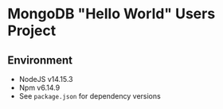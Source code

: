 # MongoDB "Hello World" Users Project

## Environment
- NodeJS v14.15.3
- Npm v6.14.9
- See `package.json` for dependency versions

